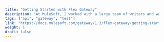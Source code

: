 ```yaml
---
title: "Getting Started with Flex Gateway"
description: "At MuleSoft, I worked with a large team of writers and was able to develop my collaboration skills. I was assigned to document a new API Gateway with another writer. There was a lot of content to cover, so while we worked together to outline what content was needed and how to organize it, we split the writing tasks between the two of us. After writing we reviewed each other’s content and approved open PRs so the content could be merged. It was nice to have a different perspective and it helped me to grow as a writer and team member."
tags: ["api", "gateway", "test"]
link: "https://docs.mulesoft.com/gateway/1.3/flex-gateway-getting-started"
weight: 1
draft: false
---
```

